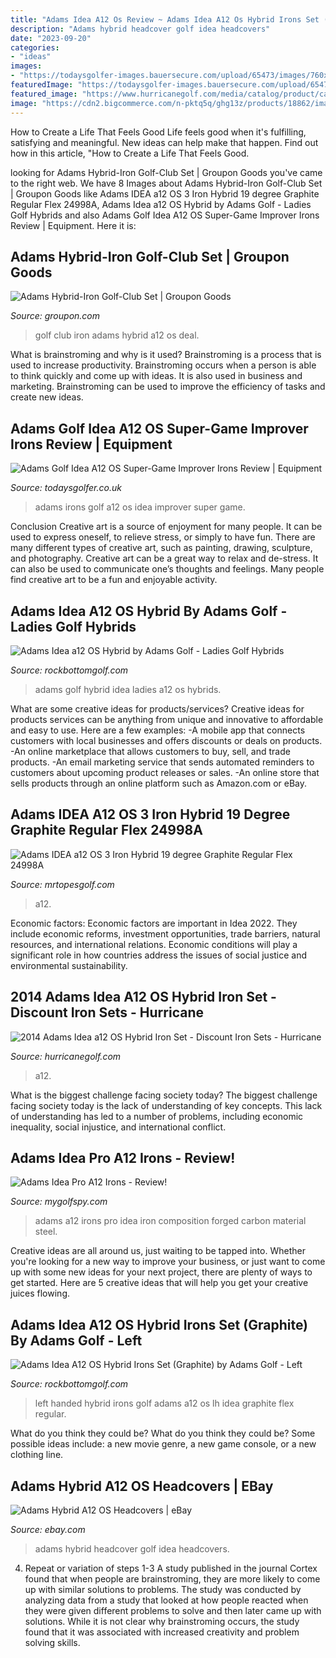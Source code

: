 ```yaml
---
title: "Adams Idea A12 Os Review ~ Adams Idea A12 Os Hybrid Irons Set (graphite) By Adams Golf"
description: "Adams hybrid headcover golf idea headcovers"
date: "2023-09-20"
categories:
- "ideas"
images:
- "https://todaysgolfer-images.bauersecure.com/upload/65473/images/760x510/adams-golf-a12-os-hybrid-irons.jpg%3Fmode=pad"
featuredImage: "https://todaysgolfer-images.bauersecure.com/upload/65473/images/760x510/adams-golf-a12-os-hybrid-irons.jpg%3Fmode=pad"
featured_image: "https://www.hurricanegolf.com/media/catalog/product/cache/1/image/1200x/040ec09b1e35df139433887a97daa66f/a/d/adams_2014a12os_back.jpg"
image: "https://cdn2.bigcommerce.com/n-pktq5q/ghg13z/products/18862/images/817177/24998a-adams-idea-a12-os-3-iron-hybrid-19-degree-graphite-regular-flex-24998a__48538.1506954347.1280.1280.png?c=2"
---
```



How to Create a Life That Feels Good
Life feels good when it's fulfilling, satisfying and meaningful. New ideas can help make that happen. Find out how in this article, "How to Create a Life That Feels Good.

	

		
looking for Adams Hybrid-Iron Golf-Club Set | Groupon Goods you've came to the right web. We have 8 Images about Adams Hybrid-Iron Golf-Club Set | Groupon Goods like Adams IDEA a12 OS 3 Iron Hybrid 19 degree Graphite Regular Flex 24998A, Adams Idea a12 OS Hybrid by Adams Golf - Ladies Golf Hybrids and also Adams Golf Idea A12 OS Super-Game Improver Irons Review | Equipment. Here it is:
		
    
## Adams Hybrid-Iron Golf-Club Set | Groupon Goods

<img loading=lazy src="https://img.grouponcdn.com/deal/b4QeW9ixNfhp3fYv6ycK/st-1118x671/v1/c700x420.jpg" onerror="this.onerror=null;this.src='https://tse4.mm.bing.net/th?id=OIP.bXXwy0PTNa17MLzbhQiF1AHaEc&amp;pid=15.1';" alt="Adams Hybrid-Iron Golf-Club Set | Groupon Goods">

_Source: groupon.com_

>golf club iron adams hybrid a12 os deal. 

	

What is brainstroming and why is it used?
Brainstroming is a process that is used to increase productivity. Brainstroming occurs when a person is able to think quickly and come up with ideas. It is also used in business and marketing. Brainstroming can be used to improve the efficiency of tasks and create new ideas.

    
## Adams Golf Idea A12 OS Super-Game Improver Irons Review | Equipment

<img loading=lazy src="https://todaysgolfer-images.bauersecure.com/upload/65473/images/760x510/adams-golf-a12-os-hybrid-irons.jpg%3Fmode=pad" onerror="this.onerror=null;this.src='https://tse4.mm.bing.net/th?id=OIP.JVsTH89LK6VG4b0jSBmIawHaE-&amp;pid=15.1';" alt="Adams Golf Idea A12 OS Super-Game Improver Irons Review | Equipment">

_Source: todaysgolfer.co.uk_

>adams irons golf a12 os idea improver super game. 

	

Conclusion
Creative art is a source of enjoyment for many people. It can be used to express oneself, to relieve stress, or simply to have fun. There are many different types of creative art, such as painting, drawing, sculpture, and photography.
Creative art can be a great way to relax and de-stress. It can also be used to communicate one’s thoughts and feelings. Many people find creative art to be a fun and enjoyable activity.

    
## Adams Idea A12 OS Hybrid By Adams Golf - Ladies Golf Hybrids

<img loading=lazy src="http://ep.yimg.com/ay/yhst-17159114447480/adams-golf-ladies-idea-a12os-hybrid-50.jpg" onerror="this.onerror=null;this.src='https://tse1.mm.bing.net/th?id=OIP.s0UfWRqLPevXwyxdnKp_yAHaJV&amp;pid=15.1';" alt="Adams Idea a12 OS Hybrid by Adams Golf - Ladies Golf Hybrids">

_Source: rockbottomgolf.com_

>adams golf hybrid idea ladies a12 os hybrids. 

	

What are some creative ideas for products/services?
Creative ideas for products services can be anything from unique and innovative to affordable and easy to use. Here are a few examples: 
-A mobile app that connects customers with local businesses and offers discounts or deals on products. 
-An online marketplace that allows customers to buy, sell, and trade products. 
-An email marketing service that sends automated reminders to customers about upcoming product releases or sales. 
-An online store that sells products through an online platform such as Amazon.com or eBay.

    
## Adams IDEA A12 OS 3 Iron Hybrid 19 Degree Graphite Regular Flex 24998A

<img loading=lazy src="https://cdn2.bigcommerce.com/n-pktq5q/ghg13z/products/18862/images/817177/24998a-adams-idea-a12-os-3-iron-hybrid-19-degree-graphite-regular-flex-24998a__48538.1506954347.1280.1280.png?c=2" onerror="this.onerror=null;this.src='https://tse1.mm.bing.net/th?id=OIP.zYbVBnPhIse5SXy4wUKf4wHaHa&amp;pid=15.1';" alt="Adams IDEA a12 OS 3 Iron Hybrid 19 degree Graphite Regular Flex 24998A">

_Source: mrtopesgolf.com_

>a12. 

	

Economic factors:
Economic factors are important in Idea 2022. They include economic reforms, investment opportunities, trade barriers, natural resources, and international relations. Economic conditions will play a significant role in how countries address the issues of social justice and environmental sustainability.

    
## 2014 Adams Idea A12 OS Hybrid Iron Set - Discount Iron Sets - Hurricane

<img loading=lazy src="https://www.hurricanegolf.com/media/catalog/product/cache/1/image/1200x/040ec09b1e35df139433887a97daa66f/a/d/adams_2014a12os_back.jpg" onerror="this.onerror=null;this.src='https://tse3.mm.bing.net/th?id=OIP.8pBKsVw2JbZnr2ubcfMO5wHaHa&amp;pid=15.1';" alt="2014 Adams Idea a12 OS Hybrid Iron Set - Discount Iron Sets - Hurricane">

_Source: hurricanegolf.com_

>a12. 

	

What is the biggest challenge facing society today?
The biggest challenge facing society today is the lack of understanding of key concepts. This lack of understanding has led to a number of problems, including economic inequality, social injustice, and international conflict.

    
## Adams Idea Pro A12 Irons - Review!

<img loading=lazy src="http://www.mygolfspy.com/wp-content/uploads/2011/08/ideaproIrons.png" onerror="this.onerror=null;this.src='https://tse1.mm.bing.net/th?id=OIP.NA4wjWzHBr8bMAxePmvTGAHaEh&amp;pid=15.1';" alt="Adams Idea Pro A12 Irons - Review!">

_Source: mygolfspy.com_

>adams a12 irons pro idea iron composition forged carbon material steel. 

	

Creative ideas are all around us, just waiting to be tapped into. Whether you're looking for a new way to improve your business, or just want to come up with some new ideas for your next project, there are plenty of ways to get started. Here are 5 creative ideas that will help you get your creative juices flowing.

    
## Adams Idea A12 OS Hybrid Irons Set (Graphite) By Adams Golf - Left

<img loading=lazy src="http://ep.yimg.com/ay/yhst-17159114447480/adams-golf-lh-idea-a12-os-hybrid-irons-graph-steel-left-handed-104.jpg" onerror="this.onerror=null;this.src='https://tse1.mm.bing.net/th?id=OIP.pvF4EORwitCLVldc2telOAHaI-&amp;pid=15.1';" alt="Adams Idea A12 OS Hybrid Irons Set (Graphite) by Adams Golf - Left">

_Source: rockbottomgolf.com_

>left handed hybrid irons golf adams a12 os lh idea graphite flex regular. 

	

What do you think they could be?
What do you think they could be? Some possible ideas include: a new movie genre, a new game console, or a new clothing line.

    
## Adams Hybrid A12 OS Headcovers | EBay

<img loading=lazy src="http://i.ebayimg.com/00/s/NTAwWDUwMA==/z/~7MAAOxy63FSuLbA/$_3.JPG?set_id=2" onerror="this.onerror=null;this.src='https://tse1.mm.bing.net/th?id=OIP.zkjEEFhL-nNSphy88aZljgHaHa&amp;pid=15.1';" alt="Adams Hybrid A12 OS Headcovers | eBay">

_Source: ebay.com_

>adams hybrid headcover golf idea headcovers. 

	

4. Repeat or variation of steps 1-3
A study published in the journal Cortex found that when people are brainstroming, they are more likely to come up with similar solutions to problems. The study was conducted by analyzing data from a study that looked at how people reacted when they were given different problems to solve and then later came up with solutions. While it is not clear why brainstroming occurs, the study found that it was associated with increased creativity and problem solving skills.

